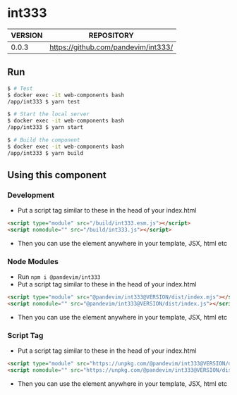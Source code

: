 # int333
| VERSION | REPOSITORY
| - | - 
| 0.0.3 | https://github.com/pandevim/int333/

## Run

```bash
$ # Test
$ docker exec -it web-components bash
/app/int333 $ yarn test
```
```bash
$ # Start the local server
$ docker exec -it web-components bash
/app/int333 $ yarn start
```
```bash
$ # Build the component
$ docker exec -it web-components bash
/app/int333 $ yarn build
```


## Using this component

### Development
- Put a script tag similar to these in the head of your index.html 
```html
<script type="module" src="/build/int333.esm.js"></script>
<script nomodule="" src="/build/int333.js"></script>
```
- Then you can use the element anywhere in your template, JSX, html etc


### Node Modules
- Run `npm i @pandevim/int333`
- Put a script tag similar to these in the head of your index.html
```html
<script type="module" src="@pandevim/int333@VERSION/dist/index.mjs"></script>
<script nomodule="" src="@pandevim/int333@VERSION/dist/index.js"></script>
```
- Then you can use the element anywhere in your template, JSX, html etc

### Script Tag
- Put a script tag similar to these in the head of your index.html 
```html
<script type="module" src="https://unpkg.com/@pandevim/int333@VERSION/dist/index.mjs"></script>
<script nomodule="" src="https://unpkg.com/@pandevim/int333@VERSION/dist/index.js"></script>
```
- Then you can use the element anywhere in your template, JSX, html etc
